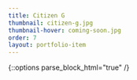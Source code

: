 ```yaml
---
title: Citizen G
thumbnail: citizen-g.jpg
thumbnail-hover: coming-soon.jpg
order: 7
layout: portfolio-item
---
```

{::options parse_block_html="true" /}


<!--


Antisocial Alison is a sticker pack that I illustrated, depicting the comedic facial expressions of a stereotypical American teen. With the help of an iOS and web developer, we put our sticker pack on the App Store and created <a href="https://antisocialalison.com">antisocialalison.com.</a>

![brochure1]({{ "/assets/images/alison.png" | relative_url }}){:class="full-width"}
<br><br><br>
The image below is an example of how the stickers can be used. <br>
<div class="alison-screenshots-container">
  ![alsion_screenshot_for_sticker]({{ "/assets/images/screenshotforsticker.png" | relative_url }})
  ![screenshot_for_sticker_2]({{ "/assets/images/screenshotforsticker2.png" | relative_url }})
</div>
<br><br><br>

These are all of the stickers included in the sticker pack.
<div class="alison-screenshots-container2">
  ![alisonstickers1]({{ "/assets/images/alisonstickers1.png" | relative_url }})
  ![alisonstickers2]({{ "/assets/images/alisonstickers2.png" | relative_url }})
  ![alisonstickers3]({{ "/assets/images/alisonstickers3.png" | relative_url }})
</div>

<br><br><br>
<div class="alison-screenshots-container">
<h1>Photos</h1>
![alisonsphoto1]({{ "/assets/images/fbpic.png" | relative_url }})
![alisonsphoto2]({{ "/assets/images/me.png" | relative_url }})
</div>
 Two Photos I took that I used to advertise the sticker pack to my friends on facebook and twitter.


<br><br><br>
<h1>Alison Sticker Sketches</h1>
![alisonstickers4]({{ "/assets/images/alisonsketch.jpg" | relative_url }})
My ideation sketching style changes every time I draw: sometimes, I draw my idea out in pen, if I need work on the anatomy I sketch with pencil and sometimes I just draw stick figures with the facial expressions I want and then flesh out the character in Illustrator.
<br>


-->
